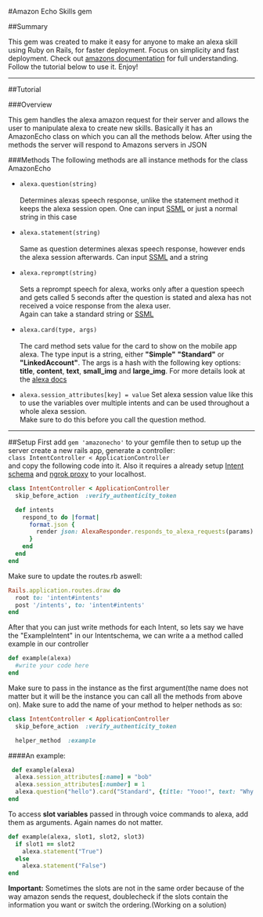 #Amazon Echo Skills gem 

##Summary

This gem was created to make it easy for anyone to make an alexa skill using Ruby on Rails, for faster deployment.
Focus on simplicity and fast deployment. Check out [amazons documentation](https://developer.amazon.com/documentation/menu.html) for full  understanding.
Follow the tutorial below to use it. Enjoy!
____


##Tutorial

###Overview 

This gem handles the alexa amazon request for their server and allows the user to manipulate alexa to create new skills.
Basically it has an AmazonEcho class on which you can all the methods below. After using the methods the server will respond
to Amazons servers in JSON

###Methods
The following methods are all instance methods for the class AmazonEcho


 - `alexa.question(string)`<br /><br />
 Determines alexas speech response, unlike the statement method it keeps the alexa session open.
 One can input 
 [SSML](https://developer.amazon.com/public/solutions/alexa/alexa-skills-kit/docs/speech-synthesis-markup-language-ssml-reference) 
 or just a normal string in this case 

- `alexa.statement(string)`<br /><br />
Same as question determines alexas speech response, however ends the alexa session afterwards.
Can input 
 [SSML](https://developer.amazon.com/public/solutions/alexa/alexa-skills-kit/docs/speech-synthesis-markup-language-ssml-reference) 
and a string

- `alexa.reprompt(string)`<br /><br />
Sets a reprompt speech for alexa, works only after a question speech and gets called 5 seconds after the question 
is stated and alexa has not received a voice response from the alexa user.    
Again can take a standard string or [SSML](https://developer.amazon.com/public/solutions/alexa/alexa-skills-kit/docs/speech-synthesis-markup-language-ssml-reference)

- `alexa.card(type, args)`<br /><br />
The card method sets value for the card to show on the mobile app alexa. The type input is a string, either **"Simple"**
**"Standard"** or **"LinkedAccount"**. The args is a hash with the following key options: **title**, **content**, **text**, **small_img** and **large_img**. 
For more details look at the [alexa docs](https://developer.amazon.com/public/solutions/alexa/alexa-skills-kit/docs/alexa-skills-kit-interface-reference)


- `alexa.session_attributes[key] = value`
Set alexa session value like this to use the variables over multiple intents and can be used throughout a whole alexa session.\
Make sure to do this before you call the question method.
______

##Setup 
First add `gem 'amazonecho'` to your gemfile then 
to setup up the server create a new rails app, generate a controller: <br>
`class IntentController < ApplicationController` <br>
and copy the following code into it. Also it requires a already setup [Intent schema](https://developer.amazon.com/public/solutions/alexa/alexa-skills-kit/docs/alexa-skills-kit-interaction-model-reference) and [ngrok proxy](https://ngrok.com/) to your localhost.

```ruby
class IntentController < ApplicationController
  skip_before_action  :verify_authenticity_token

  def intents
    respond_to do |format|
      format.json {
        render json: AlexaResponder.responds_to_alexa_requests(params)
      }
    end
  end
end
````

Make sure to update the routes.rb aswell:

```ruby
Rails.application.routes.draw do
  root to: 'intent#intents'
  post '/intents', to: 'intent#intents'
end
```


After that you can just write methods for each Intent, so lets say we have the "ExampleIntent" in our Intentschema, 
we can write a a method called example in our controller<br>
```ruby
def example(alexa)
  #write your code here
end 
```
Make sure to pass in the instance as the first argument(the name does not matter but it will be the instance you can call all 
the methods from above on). Make sure to add the name of your method to helper nethods as so:

```ruby
class IntentController < ApplicationController
  skip_before_action  :verify_authenticity_token

  helper_method  :example

```

####An example:

```ruby
 def example(alexa)
  alexa.session_attributes[:name] = "bob"
  alexa.session_attributes[:number] = 1
  alexa.question("hello").card("Standard", {title: "Yooo!", text: "Why me?", content: "How you doin?", larg_img: "http://example_url.com"})
end
```


To access **slot variables** passed in through voice commands to alexa, add them as arguments. Again names do not matter.

```ruby
def example(alexa, slot1, slot2, slot3)
  if slot1 == slot2
    alexa.statement("True")
  else 
    alexa.statement("False")
end
```
**Important:** Sometimes the slots are not in the same order because of the way amazon sends the request, doublecheck if the 
slots contain the information you want or switch the ordering.(Working on a solution)





